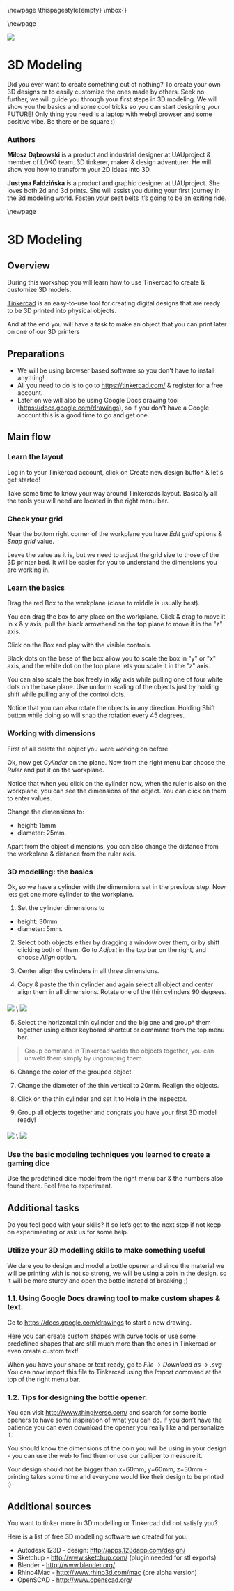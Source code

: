 \newpage
\thispagestyle{empty}
\mbox{}

\newpage

![](workshop_images/3dmodeling.jpg)

# 3D Modeling

Did you ever want to create something out of nothing? To create your own 3D designs or to easily customize the ones made by others. Seek no further, we will guide you through your first steps in 3D modeling. We will show you the basics and some cool tricks so you can start designing your FUTURE! Only thing you need is a laptop with webgl browser and some positive vibe. Be there or be square :) 

### Authors

__Miłosz Dąbrowski__ is a product and industrial designer at UAUproject & member of LOKO team. 3D tinkerer, maker & design adventurer. He will show you how to transform your 2D ideas into 3D.

__Justyna Fałdzińska__ is a product and graphic designer at UAUproject. She loves both 2d and 3d prints. She will assist you during your first journey in the 3d modeling world. Fasten your seat belts it’s going to be an exiting ride.

\newpage

# 3D Modeling

## Overview
During this workshop you will learn how to use Tinkercad to create & customize 3D models. 

[Tinkercad](https://tinkercad.com/) is an easy-to-use tool for creating digital designs that are ready to be 3D printed into physical objects.

And at the end you will have a task to make an object that you can print later on one of our 3D printers

## Preparations

- We will be using browser based software so you don't have to install anything!
- All you need to do is to go to <https://tinkercad.com/> & register for a free account. 
- Later on we will also be using Google Docs drawing tool (<https://docs.google.com/drawings>), so if you don't have a Google account this is a good time to go and get one.

## Main flow

### Learn the layout
Log in to your Tinkercad account, click on Create new design button & let's get started! 

Take some time to know your way around Tinkercads layout. Basically all the tools you will need are located in the right menu bar. 

### Check your grid
Near the bottom right corner of the workplane you have *Edit grid* options & *Snap grid* value. 

Leave the value as it is, but we need to adjust the grid size to those of the 3D printer bed. It will be easier for you to understand the dimensions you are working in.

### Learn the basics
Drag the red Box to the workplane (close to middle is usually best).

You can drag the box to any place on the workplane. Click & drag to move it in x & y axis, pull the black arrowhead on the top plane to move it in the "z" axis.

Click on the Box and play with the visible controls. 

Black dots on the base of the box allow you to scale the box in "y" or "x" axis, and the white dot on the top plane lets you scale it in the "z" axis. 

You can also scale the box freely in x&y axis while pulling one of four white dots on the base plane. Use uniform scaling of the objects just by holding shift while pulling any of the control dots.

Notice that you can also rotate the objects in any direction. Holding Shift button while doing so will snap the rotation every 45 degrees.

### Working with dimensions
First of all delete the object you were working on before.

Ok, now get *Cylinder* on the plane.
Now from the right menu bar choose the *Ruler* and put it on the workplane.

Notice that when you click on the cylinder now, when the ruler is also on the workplane, you can see the dimensions of the object. You can click on them to enter values.

Change the dimensions to:

- height: 15mm
- diameter: 25mm.

Apart from the object dimensions, you can also change the distance from the workplane & distance from the ruler axis. 

### 3D modelling: the basics
Ok, so we have a cylinder with the dimensions set in the previous step. Now lets get one more cylinder to the workplane. 

1. Set the cylinder dimensions to 

- height: 30mm 
- diameter: 5mm. 

2. Select both objects either by dragging a window over them, or by shift clicking both of them. Go to *Adjust* in the top bar on the right, and choose *Align* option.

3. Center align the cylinders in all three dimensions.

4. Copy & paste the thin cylinder and again select all object and center align them in all dimensions. Rotate one of the thin cylinders 90 degrees.

####

![](workshops/3dmodeling/image02.jpg) \ ![](workshops/3dmodeling/image01.jpg)

5. Select the horizontal thin cylinder and the big one and group* them together using either keyboard shortcut or command from the top menu bar. 

> Group command in Tinkercad welds the objects together, you can unweld them simply by ungrouping them.

6. Change the color of the grouped object.

7. Change the diameter of the thin vertical to 20mm. Realign the objects.

8. Click on the thin cylinder and set it to Hole in the inspector. 

9. Group all objects together and congrats you have your first 3D model ready!

####

![](workshops/3dmodeling/image00.jpg) \ ![](workshops/3dmodeling/image03.jpg)

### Use the basic modeling techniques you learned to create a gaming dice
Use the predefined dice model from the right menu bar & the numbers also found there. Feel free to experiment.

## Additional tasks
Do you feel good with your skills? If so let’s get to the next step if not keep on experimenting or ask us for some help.

### Utilize your 3D modelling skills to make something useful
We dare you to design and model a bottle opener and since the material we will be printing with is not so strong, we will be using a coin in the design, so it will be more sturdy and open the bottle instead of breaking ;)

### 1.1. Using Google Docs drawing tool to make custom shapes & text.

Go to <https://docs.google.com/drawings> to start a new drawing.

Here you can create custom shapes with curve tools or use some predefined shapes that are still much more than the ones in Tinkercad or even create custom text! 

When you have your shape or text ready, go to *File* -> *Download as* -> *.svg*
You can now import this file to Tinkercad using the *Import* command at the top of the right menu bar.

### 1.2. Tips for designing the bottle opener.

You can visit <http://www.thingiverse.com/> and search for some bottle openers to have some inspiration of what you can do. If you don’t have the patience you can even download the opener you really like and personalize it.

You should know the dimensions of the coin you will be using in your design - you can use the web to find them or use our calliper to measure it.

Your design should not be bigger than x=60mm, y=60mm, z=30mm - printing takes some time and everyone would like their design to be printed :)

## Additional sources
You want to tinker more in 3D modelling or Tinkercad did not satisfy you? 

Here is a list of free 3D modelling software we created for you:

- Autodesk 123D - design: <http://apps.123dapp.com/design/>
- Sketchup - <http://www.sketchup.com/> (plugin needed for stl exports)
- Blender - <http://www.blender.org/>
- Rhino4Mac - <http://www.rhino3d.com/mac> (pre alpha version)
- OpenSCAD - <http://www.openscad.org/>
